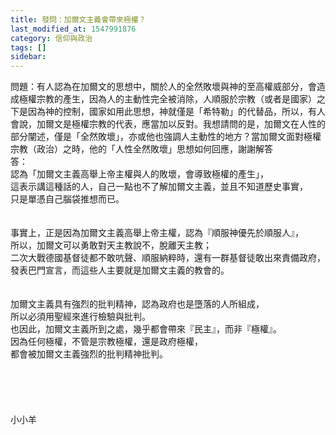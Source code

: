 ```yaml
---
title: 發問：加爾文主義會帶來極權？
last_modified_at: 1547991876
category: 信仰與政治
tags: []
sidebar: 
---
```


<p>問題：有人認為在加爾文的思想中，關於人的全然敗壞與神的至高權威部分，會造成極權宗教的產生，因為人的主動性完全被消除，人順服於宗教（或者是國家）之下是因為神的控制，國家如用此思想，神就僅是「希特勒」的代替品，所以，有人會說，加爾文是極權宗教的代表，應當加以反對。我想請問的是，加爾文在人性的部分闡述，僅是「全然敗壞」，亦或他也強調人主動性的地方？當加爾文面對極權宗教（政治）之時，他的「人性全然敗壞」思想如何回應，謝謝解答<!--more--><br/>答：<br/>認為「加爾文主義高舉上帝主權與人的敗壞，會導致極權的產生」，<br/>這表示講這種話的人，自己一點也不了解加爾文主義，並且不知道歷史事實，<br/>只是單憑自己腦袋推想而已。<br/><br/><br/>事實上，正是因為加爾文主義高舉上帝主權，認為『順服神優先於順服人』，<br/>所以，加爾文可以勇敢對天主教說不，脫離天主教；<br/>二次大戰德國基督徒都不敢吭聲、順服納粹時，還有一群基督徒敢出來責備政府，發表巴門宣言，而這些人主要就是加爾文主義的教會的。<br/><br/><br/>加爾文主義具有強烈的批判精神，認為政府也是墮落的人所組成，<br/>所以必須用聖經來進行檢驗與批判。<br/>也因此，加爾文主義所到之處，幾乎都會帶來『民主』，而非『極權』。<br/>因為任何極權，不管是宗教極權，還是政府極權，<br/>都會被加爾文主義強烈的批判精神批判。<br/><br/><br/><br/><br/><br/>小小羊<br/><br/><br/><br/><br/><br/>
</p>